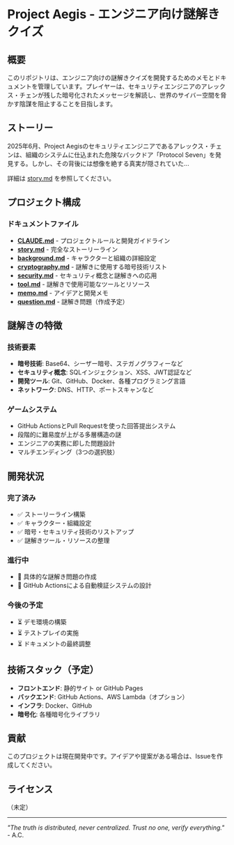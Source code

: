 # Project Aegis - エンジニア向け謎解きクイズ

## 概要

このリポジトリは、エンジニア向けの謎解きクイズを開発するためのメモとドキュメントを管理しています。プレイヤーは、セキュリティエンジニアのアレックス・チェンが残した暗号化されたメッセージを解読し、世界のサイバー空間を脅かす陰謀を阻止することを目指します。

## ストーリー

2025年6月、Project Aegisのセキュリティエンジニアであるアレックス・チェンは、組織のシステムに仕込まれた危険なバックドア「Protocol Seven」を発見する。しかし、その背後には想像を絶する真実が隠されていた...

詳細は [story.md](./story.md) を参照してください。

## プロジェクト構成

### ドキュメントファイル

- **[CLAUDE.md](./CLAUDE.md)** - プロジェクトルールと開発ガイドライン
- **[story.md](./story.md)** - 完全なストーリーライン
- **[background.md](./background.md)** - キャラクターと組織の詳細設定
- **[cryptography.md](./cryptography.md)** - 謎解きに使用する暗号技術リスト
- **[security.md](./security.md)** - セキュリティ概念と謎解きへの応用
- **[tool.md](./tool.md)** - 謎解きで使用可能なツールとリソース
- **[memo.md](./memo.md)** - アイデアと開発メモ
- **[question.md](./question.md)** - 謎解き問題（作成予定）

## 謎解きの特徴

### 技術要素
- **暗号技術**: Base64、シーザー暗号、ステガノグラフィーなど
- **セキュリティ概念**: SQLインジェクション、XSS、JWT認証など
- **開発ツール**: Git、GitHub、Docker、各種プログラミング言語
- **ネットワーク**: DNS、HTTP、ポートスキャンなど

### ゲームシステム
- GitHub ActionsとPull Requestを使った回答提出システム
- 段階的に難易度が上がる多層構造の謎
- エンジニアの実務に即した問題設計
- マルチエンディング（3つの選択肢）

## 開発状況

### 完了済み
- ✅ ストーリーライン構築
- ✅ キャラクター・組織設定
- ✅ 暗号・セキュリティ技術のリストアップ
- ✅ 謎解きツール・リソースの整理

### 進行中
- 🔄 具体的な謎解き問題の作成
- 🔄 GitHub Actionsによる自動検証システムの設計

### 今後の予定
- ⏳ デモ環境の構築
- ⏳ テストプレイの実施
- ⏳ ドキュメントの最終調整

## 技術スタック（予定）

- **フロントエンド**: 静的サイト or GitHub Pages
- **バックエンド**: GitHub Actions、AWS Lambda（オプション）
- **インフラ**: Docker、GitHub
- **暗号化**: 各種暗号化ライブラリ

## 貢献

このプロジェクトは現在開発中です。アイデアや提案がある場合は、Issueを作成してください。

## ライセンス

（未定）

---

*"The truth is distributed, never centralized. Trust no one, verify everything."* - A.C.